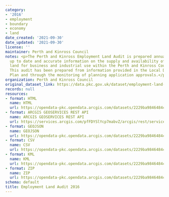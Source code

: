 ```yaml
---
category:
- '2016'
- employment
- boundary
- economy
- land
date_created: '2021-09-30'
date_updated: '2021-09-30'
license: ''
maintainer: Perth and Kinross Council
notes: <p>The Perth and Kinross Employment Land Audit is prepared annually to provide
  up to date and accurate information on the supply and availability of employment
  land for business and industrial use within the Perth and Kinross Council area.
  This audit has been prepared from information provided in the Local Development
  Plan and through the monitoring of planning application approvals.</p>
organization: Perth and Kinross Council
original_dataset_link: https://data.pkc.gov.uk/dataset/employment-land-audit-2016
records: null
resources:
- format: HTML
  name: HTML
  url: https://opendata-pkc.opendata.arcgis.com/datasets/2229ba9846484c9f9c29529fb75acd8f_0
- format: ARCGIS GEOSERVICES REST API
  name: ARCGIS GEOSERVICES REST API
  url: https://services.arcgis.com/pfFDYSlYcp7mabvZ/arcgis/rest/services/Employment_Land_Audit_2016/FeatureServer/0
- format: GEOJSON
  name: GEOJSON
  url: https://opendata-pkc.opendata.arcgis.com/datasets/2229ba9846484c9f9c29529fb75acd8f_0.geojson?outSR=%7B%22latestWkid%22%3A27700%2C%22wkid%22%3A27700%7D
- format: CSV
  name: CSV
  url: https://opendata-pkc.opendata.arcgis.com/datasets/2229ba9846484c9f9c29529fb75acd8f_0.csv?outSR=%7B%22latestWkid%22%3A27700%2C%22wkid%22%3A27700%7D
- format: KML
  name: KML
  url: https://opendata-pkc.opendata.arcgis.com/datasets/2229ba9846484c9f9c29529fb75acd8f_0.kml?outSR=%7B%22latestWkid%22%3A27700%2C%22wkid%22%3A27700%7D
- format: ZIP
  name: ZIP
  url: https://opendata-pkc.opendata.arcgis.com/datasets/2229ba9846484c9f9c29529fb75acd8f_0.zip?outSR=%7B%22latestWkid%22%3A27700%2C%22wkid%22%3A27700%7D
schema: default
title: Employment Land Audit 2016
---
```

